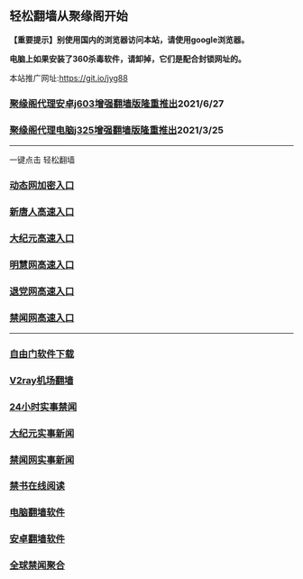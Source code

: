 ## 轻松翻墙从聚缘阁开始

**【重要提示】别使用国内的浏览器访问本站，请使用google浏览器。**

**电脑上如果安装了360杀毒软件，请卸掉，它们是配合封锁网址的。**

本站推广网址:https://git.io/jyg88

### [聚缘阁代理安卓j603增强翻墙版隆重推出](https://gitlab.com/juyuange/2/-/raw/master/j603.apk)2021/6/27

### [聚缘阁代理电脑j325增强翻墙版隆重推出](https://gitlab.com/juyuange/2/-/raw/master/j325dn.rar)2021/3/25


***

一键点击 轻松翻墙


### [动态网加密入口](https://ancient-wood-bce8.fwtg3.workers.dev/avsv/y555f)

### [新唐人高速入口](https://ancient-wood-bce8.fwtg3.workers.dev/ufdf/y5f)

### [大纪元高速入口](https://ancient-wood-bce8.fwtg3.workers.dev/ccdtt/y7t)

### [明慧网高速入口](https://ancient-wood-bce8.fwtg3.workers.dev/twccu/y3t)

### [退党网高速入口](https://ancient-wood-bce8.fwtg3.workers.dev/bmrry/y8t)

### [禁闻网高速入口](https://ancient-wood-bce8.fwtg3.workers.dev/tbb/y16f)




***






### [自由门软件下载](https://git.io/skyfree)

### [V2ray机场翻墙](https://github.com/bannedbook/fanqiang/wiki/V2ray%E6%9C%BA%E5%9C%BA)

### [24小时实事禁闻](https://github.com/fyvn2199/djy/blob/master/gb/n24hr.md?dfh#1)

### [大纪元实事新闻](https://github.com/fyvn2199/djy/blob/master/gb/nsc413.md?dfh#1)

### [禁闻网实事新闻](https://github.com/fqnews/bnews)

### [禁书在线阅读](https://github.com/txyzum203/djy/blob/master/gb/9p.md?flntdtv#1)

### [电脑翻墙软件](https://github.com/Alvin9999/new-pac/wiki)

### [安卓翻墙软件](https://git.io/afq)

### [全球禁闻聚合](https://github.com/gfw-breaker/banned-news1/blob/master/README.md)












